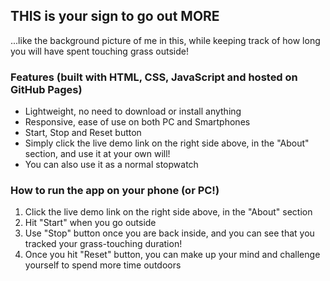## THIS is your sign to go out MORE
...like the background picture of me in this, while keeping track of how long you will have spent touching grass outside!

### Features (built with HTML, CSS, JavaScript and hosted on GitHub Pages)

 + Lightweight, no need to download or install anything
 + Responsive, ease of use on both PC and Smartphones
 + Start, Stop and Reset button
 + Simply click the live demo link on the right side above, in the "About" section, and use it at your own will!
 + You can also use it as a normal stopwatch

### How to run the app on your phone (or PC!)

1. Click the live demo link on the right side above, in the "About" section
2. Hit "Start" when you go outside
3. Use "Stop" button once you are back inside, and you can see that you tracked your grass-touching duration!
4. Once you hit "Reset" button, you can make up your mind and challenge yourself to spend more time outdoors
